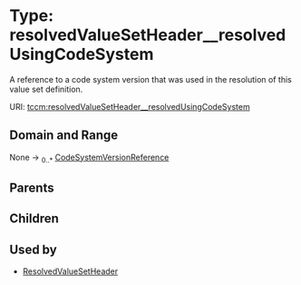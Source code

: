
# Type: resolvedValueSetHeader__resolvedUsingCodeSystem


A reference to a code system version that was used in the resolution of this value set definition.

URI: [tccm:resolvedValueSetHeader__resolvedUsingCodeSystem](https://hotecosystem.org/tccm/resolvedValueSetHeader__resolvedUsingCodeSystem)


## Domain and Range

None ->  <sub>0..*</sub> [CodeSystemVersionReference](CodeSystemVersionReference.md)

## Parents


## Children


## Used by

 * [ResolvedValueSetHeader](ResolvedValueSetHeader.md)
